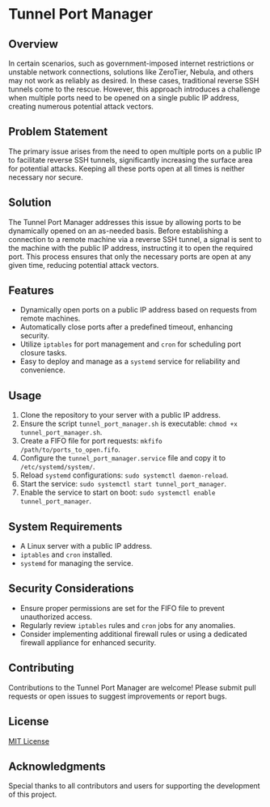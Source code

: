 # Tunnel Port Manager

## Overview

In certain scenarios, such as government-imposed internet restrictions or unstable network connections, solutions like ZeroTier, Nebula, and others may not work as reliably as desired. In these cases, traditional reverse SSH tunnels come to the rescue. However, this approach introduces a challenge when multiple ports need to be opened on a single public IP address, creating numerous potential attack vectors.

## Problem Statement

The primary issue arises from the need to open multiple ports on a public IP to facilitate reverse SSH tunnels, significantly increasing the surface area for potential attacks. Keeping all these ports open at all times is neither necessary nor secure.

## Solution

The Tunnel Port Manager addresses this issue by allowing ports to be dynamically opened on an as-needed basis. Before establishing a connection to a remote machine via a reverse SSH tunnel, a signal is sent to the machine with the public IP address, instructing it to open the required port. This process ensures that only the necessary ports are open at any given time, reducing potential attack vectors.

## Features

- Dynamically open ports on a public IP address based on requests from remote machines.
- Automatically close ports after a predefined timeout, enhancing security.
- Utilize `iptables` for port management and `cron` for scheduling port closure tasks.
- Easy to deploy and manage as a `systemd` service for reliability and convenience.

## Usage

1. Clone the repository to your server with a public IP address.
2. Ensure the script `tunnel_port_manager.sh` is executable: `chmod +x tunnel_port_manager.sh`.
3. Create a FIFO file for port requests: `mkfifo /path/to/ports_to_open.fifo`.
4. Configure the `tunnel_port_manager.service` file and copy it to `/etc/systemd/system/`.
5. Reload `systemd` configurations: `sudo systemctl daemon-reload`.
6. Start the service: `sudo systemctl start tunnel_port_manager`.
7. Enable the service to start on boot: `sudo systemctl enable tunnel_port_manager`.

## System Requirements

- A Linux server with a public IP address.
- `iptables` and `cron` installed.
- `systemd` for managing the service.

## Security Considerations

- Ensure proper permissions are set for the FIFO file to prevent unauthorized access.
- Regularly review `iptables` rules and `cron` jobs for any anomalies.
- Consider implementing additional firewall rules or using a dedicated firewall appliance for enhanced security.

## Contributing

Contributions to the Tunnel Port Manager are welcome! Please submit pull requests or open issues to suggest improvements or report bugs.

## License

[MIT License](LICENSE)

## Acknowledgments

Special thanks to all contributors and users for supporting the development of this project.

